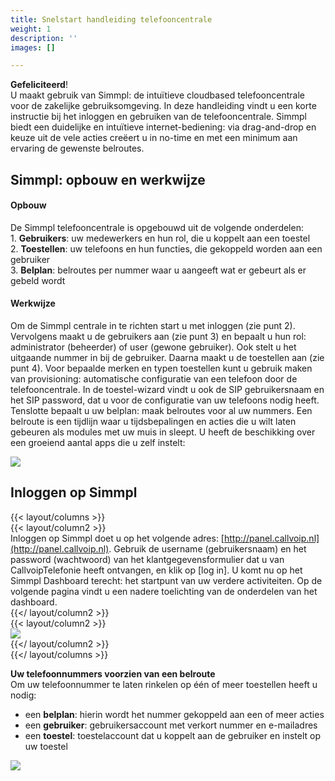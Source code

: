 ```yaml
---
title: Snelstart handleiding telefooncentrale
weight: 1
description: ''
images: []

---
```

**Gefeliciteerd**!  
U maakt gebruik van Simmpl: de intuïtieve cloudbased telefooncentrale voor de zakelijke gebruiksomgeving. In deze handleiding vindt u een korte instructie bij het inloggen en gebruiken van de telefooncentrale. Simmpl biedt een duidelijke en intuïtieve internet-bediening: via drag-and-drop en keuze uit de vele acties creëert u in no-time en met een minimum aan ervaring de gewenste belroutes.

## Simmpl: opbouw en werkwijze

#### Opbouw

De Simmpl telefooncentrale is opgebouwd uit de volgende onderdelen:   
1\. **Gebruikers**: uw medewerkers en hun rol, die u koppelt aan een toestel   
2\. **Toestellen**: uw telefoons en hun functies, die gekoppeld worden aan een gebruiker   
3\. **Belplan**: belroutes per nummer waar u aangeeft wat er gebeurt als er gebeld wordt

#### Werkwijze

Om de Simmpl centrale in te richten start u met inloggen (zie punt 2). Vervolgens maakt u de gebruikers aan (zie punt 3) en bepaalt u hun rol: administrator (beheerder) of user (gewone gebruiker). Ook stelt u het uitgaande nummer in bij de gebruiker. Daarna maakt u de toestellen aan (zie punt 4). Voor bepaalde merken en typen toestellen kunt u gebruik maken van provisioning: automatische configuratie van een telefoon door de telefooncentrale. In de toestel-wizard vindt u ook de SIP gebruikersnaam en het SIP password, dat u voor de configuratie van uw telefoons nodig heeft. Tenslotte bepaalt u uw belplan: maak belroutes voor al uw nummers. Een belroute is een tijdlijn waar u tijdsbepalingen en acties die u wilt laten gebeuren als modules met uw muis in sleept. U heeft de beschikking over een groeiend aantal apps die u zelf instelt:

![](https://res.cloudinary.com/callvoip/image/upload/v1564481303/Support-snelstart-apps_axysrx.png)

## Inloggen op Simmpl

{{< layout/columns >}}  
 {{< layout/column2 >}}  
Inloggen op Simmpl doet u op het volgende adres: [http://panel.callvoip.nl](http://panel.callvoip.nl). Gebruik de username (gebruikersnaam) en het password (wachtwoord) van het klantgegevensformulier dat u van CallvoipTelefonie heeft ontvangen, en klik op \[log in\]. U komt nu op het Simmpl Dashboard terecht: het startpunt van uw verdere activiteiten. Op de volgende pagina vindt u een nadere toelichting van de onderdelen van het dashboard.  
 {{</ layout/column2 >}}  
 {{< layout/column2 >}}  
![](https://res.cloudinary.com/callvoip/image/upload/v1564481506/support-snelstart-inlog_hpakcp.png)  
 {{</ layout/column2 >}}  
{{</ layout/columns >}}

**Uw telefoonnummers voorzien van een belroute**   
Om uw telefoonnummer te laten rinkelen op één of meer toestellen heeft u nodig: 

* een **belplan**: hierin wordt het nummer gekoppeld aan een of meer acties 
* een **gebruiker**: gebruikersaccount met verkort nummer en e-mailadres 
* een **toestel**: toestelaccount dat u koppelt aan de gebruiker en instelt op uw toestel

![](https://res.cloudinary.com/callvoip/image/upload/v1564481674/Support-snelstart-kennismaking_t3itvq.png)